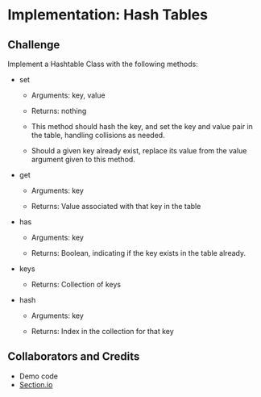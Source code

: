 # Implementation: Hash Tables

## Challenge

Implement a Hashtable Class with the following methods:

- set

  - Arguments: key, value

  - Returns: nothing

  - This method should hash the key, and set the key and value pair in the table, handling collisions as needed.

  - Should a given key already exist, replace its value from the value argument given to this method.
- get

  - Arguments: key

  - Returns: Value associated with that key in the table
- has

  - Arguments: key

  - Returns: Boolean, indicating if the key exists in the table already.
- keys

  - Returns: Collection of keys
- hash

  - Arguments: key

  - Returns: Index in the collection for that key


## Collaborators and Credits

  - Demo code
  - [Section.io](https://www.section.io/engineering-education/hash-tables-in-javascript/)
